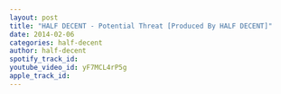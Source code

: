 ```yaml
---
layout: post
title: "HALF DECENT - Potential Threat [Produced By HALF DECENT]"
date: 2014-02-06
categories: half-decent
author: half-decent
spotify_track_id: 
youtube_video_id: yF7MCL4rP5g
apple_track_id: 
---
```

